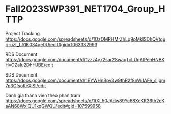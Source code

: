 # Fall2023SWP391_NET1704_Group_HTTP
Project Tracking
https://docs.google.com/spreadsheets/d/1OzOMRHMrZhLq9pMkISDhQVtgurj-uzt_LA1K034qe0U/edit#gid=1063332993

RDS Document
https://docs.google.com/document/d/1zzz4y72sar2SwaqTcLUqAlPehHNBKHvOZaIu2DhHJBE/edit

SDS Document
https://docs.google.com/document/d/1EYWHnBpv3w9thR2f8nWiIAFe_sIjgm7p3CfsoKeXlSI/edit

Danh gia thanh vien theo phan tram
https://docs.google.com/spreadsheets/d/1tXL50JAdw89Yc68XcKK36th2eKaAN68WxIQU1kqGWQU/edit#gid=107599958
